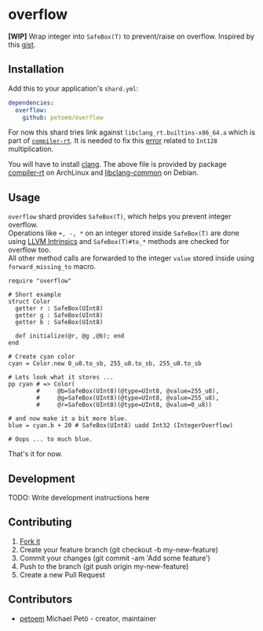 # overflow

**[WIP]** Wrap integer into `SafeBox(T)` to prevent/raise on overflow. Inspired by this [gist](https://gist.github.com/endSly/3226a22f91689e7eae338fd647d6c785).

## Installation

Add this to your application's `shard.yml`:

```yaml
dependencies:
  overflow:
    github: petoem/overflow
```

For now this shard tries link against `libclang_rt.builtins-x86_64.a` which is part of [`compiler-rt`](https://github.com/llvm-mirror/compiler-rt). It is needed to fix this [error](https://travis-ci.org/petoem/overflow/builds/382581073#L553) related to `Int128` multiplication.

You will have to install [clang](https://www.archlinux.org/packages/extra/x86_64/clang/).
The above file is provided by package [compiler-rt](https://www.archlinux.org/packages/extra/x86_64/compiler-rt/) on ArchLinux and [libclang-common](https://packages.debian.org/stretch/libclang-common-3.9-dev) on Debian.

## Usage

`overflow` shard provides `SafeBox(T)`, which helps you prevent integer overflow.  
Operations like `+, -, *` on an integer stored inside `SafeBox(T)` are done using [LLVM Intrinsics](https://llvm.org/docs/LangRef.html#arithmetic-with-overflow-intrinsics) and `SafeBox(T)#to_*` methods are checked for overflow too.  
All other method calls are forwarded to the integer `value` stored inside using `forward_missing_to` macro.
```crystal
require "overflow"

# Short example
struct Color
  getter r : SafeBox(UInt8)
  getter g : SafeBox(UInt8)
  getter b : SafeBox(UInt8)

  def initialize(@r, @g ,@b); end
end

# Create cyan color
cyan = Color.new 0_u8.to_sb, 255_u8.to_sb, 255_u8.to_sb

# Lets look what it stores ...
pp cyan # => Color(
        #     @b=SafeBox(UInt8)(@type=UInt8, @value=255_u8),
        #     @g=SafeBox(UInt8)(@type=UInt8, @value=255_u8),
        #     @r=SafeBox(UInt8)(@type=UInt8, @value=0_u8))

# and now make it a bit more blue.
blue = cyan.b + 20 # SafeBox(UInt8) uadd Int32 (IntegerOverflow)

# Oops ... to much blue.
```

That's it for now.

## Development

TODO: Write development instructions here

## Contributing

1. [Fork it](https://github.com/petoem/overflow/fork)
2. Create your feature branch (git checkout -b my-new-feature)
3. Commit your changes (git commit -am 'Add some feature')
4. Push to the branch (git push origin my-new-feature)
5. Create a new Pull Request

## Contributors

- [petoem](https://github.com/petoem) Michael Petö - creator, maintainer
